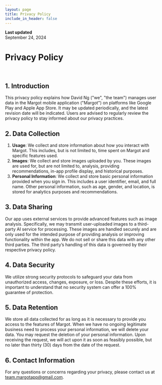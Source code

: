 ```yaml
---
layout: page
title: Privacy Policy
include_in_header: false
---
```


**Last updated**  
September 24, 2024

# Privacy Policy

<br>

## 1. Introduction

This privacy policy explains how David Ng ("we", "the team") manages user data in the Margot mobile application ("Margot") on platforms like Google Play and Apple App Store. It may be updated periodically, and the latest revision date will be indicated. Users are advised to regularly review the privacy policy to stay informed about our privacy practices.

## 2. Data Collection

1. **Usage**: We collect and store information about how you interact with Margot. This includes, but is not limited to, time spent on Margot and specific features used.
2. **Images**: We collect and store images uploaded by you. These images are used for, but are not limited to, analysis, providing recommendations, in-app profile display, and historical purposes.
3. **Personal Information**: We collect and store basic personal information provided when you sign in. This includes a user identifier, email, and full name. Other personal information, such as age, gender, and location, is stored for analytics purposes and recommendations.

## 3. Data Sharing

Our app uses external services to provide advanced features such as image analysis. Specifically, we may transmit user-uploaded images to a third-party AI service for processing. These images are handled securely and are only used for the intended purpose of providing analysis or improving functionality within the app. We do not sell or share this data with any other third parties. The third party’s handling of this data is governed by their respective privacy policy.

## 4. Data Security

We utilize strong security protocols to safeguard your data from unauthorized access, changes, exposure, or loss. Despite these efforts, it is important to understand that no security system can offer a 100% guarantee of protection.

## 5. Data Retention

We store all data collected for as long as it is necessary to provide you access to the features of Margot. When we have no ongoing legitimate business need to process your personal information, we will delete your data. You may request the deletion of your personal information. Upon receiving the request, we will act upon it as soon as feasibly possible, but no later than thirty (30) days from the date of the request.

## 6. Contact Information

For any questions or concerns regarding your privacy, please contact us at team.margotapp@gmail.com.
